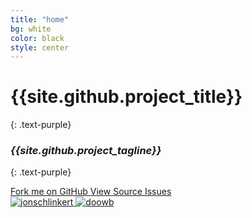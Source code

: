 ```yaml
---
title: "home"
bg: white
color: black
style: center
---
```


# {{site.github.project_title}}
{: .text-purple}

<span class="fa-stack subtlecircle" style="font-size:100px; background:rgba(255,166,0,0.1)">
  <i class="fa fa-circle fa-stack-2x text-white"></i>
  <i class="fa fa-code fa-stack-1x text-orange"></i>
</span>

### *{{site.github.project_tagline}}*
{: .text-purple}

<span id="forkongithub">
  <a href="{{site.github.repository_url}}" class="bg-blue">
    Fork me on GitHub
  </a>
</span>

<span id="github-buttons">
  <a href="{{site.github.repository_url}}" class="bg-blue">
    View Source
  </a>
  <a href="{{site.github.issues_url}}" class="bg-blue">
    Issues
  </a>
</span>

<div id="created-by">
  <a href="https://github.com/jonschlinkert" class="bg-purple row small column">
    <img src="https://avatars1.githubusercontent.com/u/383994?v=3&s=460" alt="jonschlinkert">
  </a>
  <a href="https://github.com/doowb" class="bg-purple row small column">
    <img src="https://avatars1.githubusercontent.com/u/995160?v=3&s=460" alt="doowb">
  </a>
</div>
